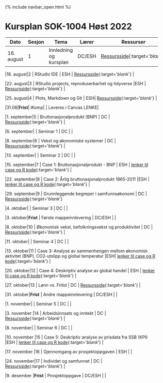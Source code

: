 {% include navbar_open.html %}
#  Kursplan SOK-1004 Høst 2022

|Dato| Sesjon <img width=80/>   | Tema                                                              | Lærer  | Ressurser <img width=200/>  |
|--------|----------------|----------------------------------------------------------------------|-----------|--------------------------------------|
|16. august|1   | Innledning og kursplan                        | DC/ESH       | [Ressursside](ressurser_F1.md){:target='_blank_'} | 

|18. august|2  | RStudio IDE  | ESH | [Ressursside](ressurser_F2.md){:target='_blank_'} |

|22. august|3   | RStudio projects, reproduserbarhet og tidyverse  |ESH     | [Ressursside](ressurser_F3.md){:target='_blank_'}  |

|25. august|4    | Plots, Markdown og Git | ESH| [Ressursside](ressurser_F4.md){:target='_blank_'} |

|31.08|**Frist**| iKomp|  | Leveres i Canvas LENKE|

|1. september|5   | Bruttonasjonalprodukt (BNP)    | DC       | [Ressursside](ressurser_F5.md){:target='_blank_'}  |

|6. september|   | Seminar 1 | DC |  |

|8. september|6     | Vekst og økonomiske systemer  | DC | [Ressursside](ressurser_F6.md){:target='_blank_'}   |

|13. september|   | Seminar 2 | DC |  |

|15. september|7 | Case 1: Bruttonasjonalprodukt - BNP | ESH       | [lenker til case og R kode](lenker_til_case_og_R_kode.md){:target='_blank_'} |

|22. september|8   | Case 2: Årlig bruttonasjonalprodukt 1865-2011  |ESH |  [lenker til case og R kode](lenker_til_case_og_R_kode.md){:target='_blank_'} |

|29. september|9    | Grunnleggende begreper i samfunnsøkonomi           | DC | [Ressursside](ressurser_F9.md){:target='_blank_'}   

|4. oktober|   | Seminar 3 | DC |  |

|3. oktober|**Frist**    | Første mappeinnlevering        | DC/ESH |    |

|6. oktober|10   | Økonomisk vekst, befolkningsvekst og produktivitet | DC | [Ressursside](ressurser_F10.md){:target='_blank_'}   |

|11. oktober|   | Seminar 4 | DC |  |

|13. oktober|11  | Case 3: Analyse av sammenhengen mellom økonomisk aktivitet (BNP), CO2-utslipp og global temperatur  |ESH| [lenker til case og R kode](lenker_til_case_og_R_kode.md){:target='_blank_'}  |

|20. oktober|12   | Case 4: Deskriptiv analyse av global handel           | ESH | [lenker til case og R kode](lenker_til_case_og_R_kode.md){:target='_blank_'} |

|27. oktober|13 | Lønn vs. Fritid  | DC | [Ressursside](ressurser_F13.md){:target='_blank_'}   | 

|31. oktober|**Frist**    | Andre mappeinnlevering        | DC/ESH |    |

|1. november|   | Seminar 5 | DC |  |

|3. november |14  | Arbeidsinnsats og inntekt  | DC         | [Ressursside](ressurser_F14.md){:target='_blank_'}   |

|8. november|   | Seminar 6 | DC |  |

|10. november |15    | Case 5: Deskriptiv analyse av prisdata fra SSB (KPI)   |ESH | [lenker til case og R kode](lenker_til_case_og_R_kode.md){:target='_blank_'} | 

|17. november |16   | Gjennomgang av prosjektoppgaven      | ESH       |   |

|24. november|17  | Individet og samfunnet        | DC         | [Ressursside](ressurser_F17.md){:target='_blank_'}  |

|9. desember |**Frist**  | Prosjektoppgave       | DC/ESH         |  |
